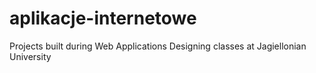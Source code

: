 # aplikacje-internetowe
Projects built during Web Applications Designing classes at Jagiellonian University
